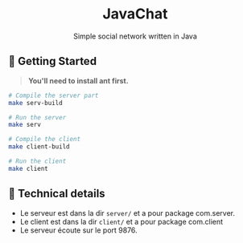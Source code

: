 <div align="center">

# JavaChat
Simple social network written in Java

</div>



## 🚀 Getting Started
> **You'll need to install ant first.**

```bash
# Compile the server part
make serv-build

# Run the server
make serv

# Compile the client
make client-build

# Run the client
make client
```

## 📝 Technical details

- Le serveur est dans la dir `server/` et a pour package com.server. 
- Le client est dans la dir `client/` et a pour package com.client
- Le serveur écoute sur le port 9876.
